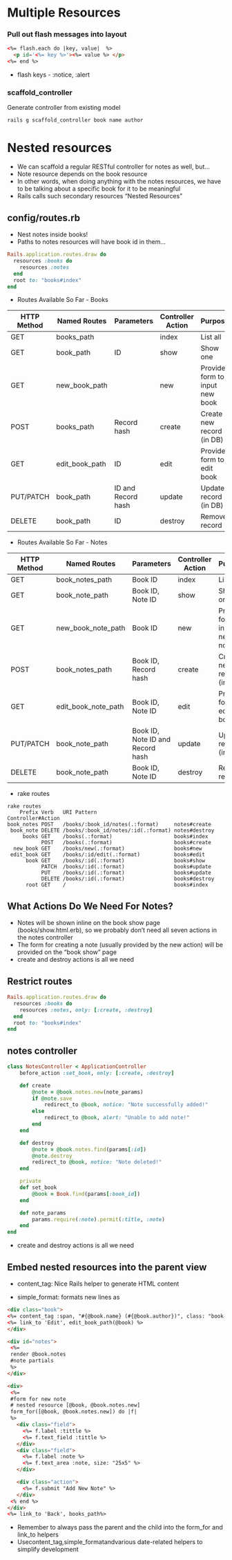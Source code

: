 # Multiple Resources

### Pull out flash messages into layout

```html
<%= flash.each do |key, value|  %>
  <p id='<%= key %>'><%= value %> </p>
<%= end %>
```
*  flash keys - :notice, :alert

### scaffold_controller
Generate controller from existing model

```
rails g scaffold_controller book name author

```

# Nested resources

* We can scaffold a regular RESTful controller for notes as well, but...
* Note resource depends on the book resource
* In other words, when doing anything with the notes resources, we have to be talking about a specific book for it to be meaningful
* Rails calls such secondary resources “Nested Resources”

## config/routes.rb

* Nest notes inside books! 
* Paths to notes resources will have book id in them...

```ruby
Rails.application.routes.draw do
  resources :books do
    resources :notes
  end
  root to: "books#index"
end
```
* Routes Available So Far - Books

| HTTP Method        | Named Routes           | Parameters  | Controller Action| Purpose|
| ------------- |---------------| ------| ---------------- | -------|
| GET     | books_path | | index | List all |
| GET     | book_path      |   ID | show | Show one|
| GET | new_book_path      |     | new | Provide form to input new book |
| POST     | books_path | Record hash| create | Create new record (in DB) |
| GET     | edit_book_path      |   ID | edit |Provide form to edit book|
| PUT/PATCH | book_path      |   ID and Record hash  | update | Update record (in DB) |
| DELETE | book_path      |   ID  | destroy | Remove record |

* Routes Available So Far - Notes

| HTTP Method        | Named Routes           | Parameters  | Controller Action| Purpose|
| ------------- |---------------| ------| ---------------- | -------|
| GET     | book_notes_path | Book ID| index | List all |
| GET     | book_note_path      |   Book ID, Note ID | show | Show one|
| GET | new_book_note_path      |   Book ID  | new | Provide form to input new note |
| POST     | book_notes_path |Book ID, Record hash| create | Create new record (in DB) |
| GET     | edit_book_note_path      |   Book ID, Note ID | edit |Provide form to edit book|
| PUT/PATCH | book_note_path      |   Book ID, Note ID and Record hash | update | Update record (in DB) |
| DELETE | book_note_path      |   Book ID, Note ID  | destroy | Remove record |

* rake routes
```
rake routes
    Prefix Verb   URI Pattern                         Controller#Action
book_notes POST   /books/:book_id/notes(.:format)     notes#create
 book_note DELETE /books/:book_id/notes/:id(.:format) notes#destroy
     books GET    /books(.:format)                    books#index
           POST   /books(.:format)                    books#create
  new_book GET    /books/new(.:format)                books#new
 edit_book GET    /books/:id/edit(.:format)           books#edit
      book GET    /books/:id(.:format)                books#show
           PATCH  /books/:id(.:format)                books#update
           PUT    /books/:id(.:format)                books#update
           DELETE /books/:id(.:format)                books#destroy
      root GET    /                                   books#index
```

## What Actions Do We Need For Notes?
* Notes will be shown inline on the book show page (books/show.html.erb), so we probably don’t need all seven actions in the notes controller
* The form for creating a note (usually provided by the new action) will be provided on the “book show” page
* create and destroy actions is all we need

## Restrict routes

```ruby
Rails.application.routes.draw do
  resources :books do
    resources :notes, only: [:create, :destroy]
  end
  root to: "books#index"
end
```

## notes controller
```ruby
class NotesController < ApplicationController
    before_action :set_book, only: [:create, :destroy]

    def create
        @note = @book.notes.new(note_params)
        if @note.save
            redirect_to @book, notice: "Note successfully added!"
        else
            redirect_to @book, alert: "Unable to add note!"
        end
    end

    def destroy
        @note = @book.notes.find(params[:id])
        @note.destroy
        redirect_to @book, notice: "Note deleted!"
    end

    private
    def set_book
        @book = Book.find(params[:book_id])
    end

    def note_params
        params.require(:note).permit(:title, :note)
    end
end
```
* create and destroy actions is all we need

## Embed nested resources into the parent view

* content_tag: Nice Rails helper to generate HTML content

 * simple_format: formats new lines as <br/>
 
 ```html
<div class="book">
 <%= content_tag :span, "#{@book.name} (#{@book.author})", class: "book-tittle" %>
 <%= link_to 'Edit', edit_book_path(@book) %>
</div>

<div id="notes">
  <%= 
  render @book.notes 
  #note partials
  %>
</div>

<div>
  <%= 
  #form for new note
  # nested resource [@book, @book.notes.new]
  form_for([@book, @book.notes.new]) do |f| 
  %>
    <div class="field">
      <%= f.label :tittle %>
      <%= f.text_field :tittle %>
    </div>
    <div class="field">
      <%= f.label :note %>
      <%= f.text_area :note, size: "25x5" %>
    </div>

    <div class="action">
      <%= f.submit "Add New Note" %>
    </div>
  <% end %>
</div>
<%= link_to 'Back', books_path%>
```
 
* Remember to always pass the parent and the child into the form_for and link_to helpers
* Usecontent_tag,simple_formatandvarious date-related helpers to simplify development


